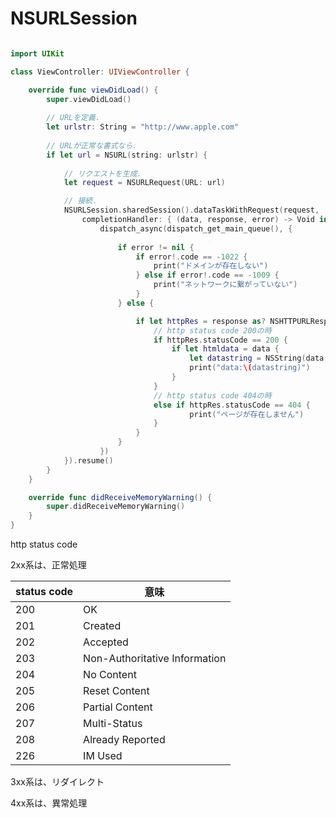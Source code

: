 # NSURLSession

```swift

import UIKit

class ViewController: UIViewController {

    override func viewDidLoad() {
        super.viewDidLoad()
        
        // URLを定義.
        let urlstr: String = "http://www.apple.com"
        
        // URLが正常な書式なら.
        if let url = NSURL(string: urlstr) {
            
            // リクエストを生成.
            let request = NSURLRequest(URL: url)

            // 接続.
            NSURLSession.sharedSession().dataTaskWithRequest(request,
                completionHandler: { (data, response, error) -> Void in
                    dispatch_async(dispatch_get_main_queue(), {
                        
                        if error != nil {
                            if error!.code == -1022 {
                                print("ドメインが存在しない")
                            } else if error!.code == -1009 {
                                print("ネットワークに繋がっていない")
                            }
                        } else {

                            if let httpRes = response as? NSHTTPURLResponse {
                                // http status code 200の時
                                if httpRes.statusCode == 200 {
                                    if let htmldata = data {
                                        let datastring = NSString(data:htmldata, encoding:NSUTF8StringEncoding) as! String
                                        print("data:\(datastring)")
                                    }
                                }
                                // http status code 404の時
                                else if httpRes.statusCode == 404 {
                                        print("ページが存在しません")
                                }
                            }
                        }
                    })
            }).resume()
        }
    }

    override func didReceiveMemoryWarning() {
        super.didReceiveMemoryWarning()
    }
}

```

http status code

2xx系は、正常処理

| status code | 意味 |
| -- | -- |
| 200 | OK |
| 201 | Created |
| 202 | Accepted |
| 203 | Non-Authoritative Information |
| 204 | No Content |
| 205 | Reset Content |
| 206 | Partial Content |
| 207 | Multi-Status |
| 208 | Already Reported |
| 226 | IM Used |

3xx系は、リダイレクト

4xx系は、異常処理




